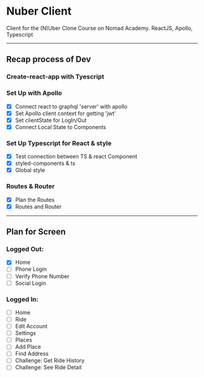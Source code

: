 # Nuber Client

Client for the (N)Uber Clone Course on Nomad Academy. ReactJS, Apollo, Typescript

---

## Recap process of Dev

### Create-react-app with Tyescript

### Set Up with Apollo

- [x] Connect react to graphql 'server' with apollo
- [x] Set Apollo client context for getting 'jwt'
- [x] Set clientState for LogIn/Out
- [x] Connect Local State to Components

### Set Up Typescript for React & style

- [x] Test connection between TS & react Component
- [x] styled-components & ts
- [x] Global style

### Routes & Router

- [x] Plan the Routes
- [x] Routes and Router

---

## Plan for Screen

### Logged Out:

- [x] Home
- [ ] Phone Login
- [ ] Verify Phone Number
- [ ] Social Login

### Logged In:

- [ ] Home
- [ ] Ride
- [ ] Edit Account
- [ ] Settings
- [ ] Places
- [ ] Add Place
- [ ] Find Address
- [ ] Challenge: Get Ride History
- [ ] Challenge: See Ride Detail
